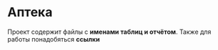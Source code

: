 # Аптека
Проект содержит файлы с **именами таблиц и отчётом**. Также для работы понадобяться **ссылки**
